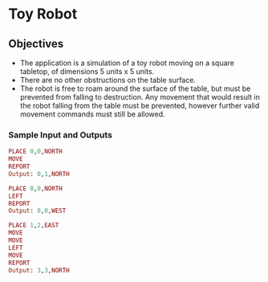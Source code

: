 # Toy Robot
## Objectives
* The application is a simulation of a toy robot moving on a square tabletop, of dimensions 5 units x 5 units.
* There are no other obstructions on the table surface.
* The robot is free to roam around the surface of the table, but must be prevented from falling to destruction. Any movement
that would result in the robot falling from the table must be prevented, however further valid movement commands must still
be allowed.

### Sample Input and Outputs
```ruby
PLACE 0,0,NORTH
MOVE
REPORT
Output: 0,1,NORTH

PLACE 0,0,NORTH
LEFT
REPORT
Output: 0,0,WEST

PLACE 1,2,EAST
MOVE
MOVE
LEFT
MOVE
REPORT
Output: 3,3,NORTH
```